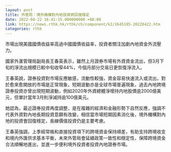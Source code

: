 ```yaml
---
layout: post
title: 外管局：境外機構對內地投資將回復穩定
date: 2022-04-22 16:41:15.000000000 +08:00
link: https://news.rthk.hk/rthk/ch/component/k2/1645185-20220422.htm
categories: rthk
---
```


市場出現美國國債收益率高過中國國債收益率，投資者關注加劇內地資金外流壓力。

國家外滙管理局副局長王春英表示，雖然上月證券市場有外資資金流出，但3月下旬的淨流出規模已較中旬收窄44%，今個月部分交易日更恢復淨流入。

王春英說，證券投資對市場反應敏感，流動性較強，資金容易快速流入或流出，對於愈來愈開放的市場是正常現象，短期波動亦是全球市場普遍現象，過去內地跨境證券投資亦曾出現短期波動，例如2020年外資總體淨增持内地股債逾2000億美元，但單計當年3月則淨減持逾100億美元。

她認為，最近證券投資再度調整，是在複雜的經濟和金融形勢下自然反應，強調不代表外資對內地長期投資意願有改變，相信當市場短期因素消化後，境外機構對內地的投資會回復穩定，長線價值投資仍是主要考慮。

王春英強調，上季經常帳和直接投資項下的跨境資金保持順差，有助支持跨境收支和境内外匯供求基本平衡，未來外管局會延續政策一致性和穩定性，保障跨境資金合法順暢地進出，並進一步便利境外投資者投資內地證券市場。
